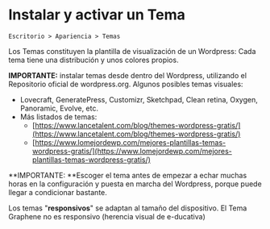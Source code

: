 # Instalar y activar un Tema

`Escritorio > Apariencia > Temas`

Los Temas constituyen la plantilla de visualización de un Wordpress: Cada tema tiene una distribución y unos colores propios.

**IMPORTANTE:** instalar temas desde dentro del Wordpress, utilizando el Repositorio oficial de wordpress.org. Algunos posibles temas visuales:

* Lovecraft, GeneratePress, Customizr, Sketchpad, Clean retina, Oxygen, Panoramic, Evolve, etc.
* Más listados de temas:
  * [https://www.lancetalent.com/blog/themes-wordpress-gratis/](https://www.lancetalent.com/blog/themes-wordpress-gratis/)
  * [https://www.lomejordewp.com/mejores-plantillas-temas-wordpress-gratis/](https://www.lomejordewp.com/mejores-plantillas-temas-wordpress-gratis/)

**IMPORTANTE: **Escoger el tema antes de empezar a echar muchas horas en la configuración y puesta en marcha del Wordpress, porque puede llegar a condicionar bastante.

Los temas "**responsivos**" se adaptan al tamaño del dispositivo. El Tema Graphene no es responsivo \(herencia visual de e-ducativa\)

